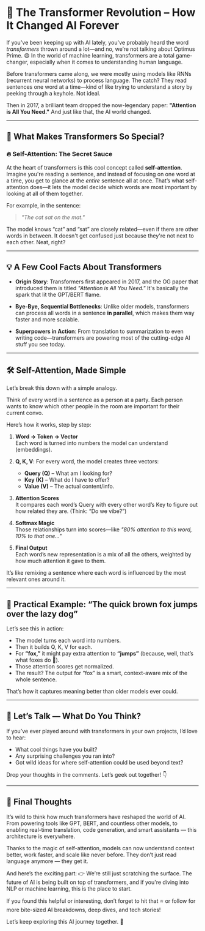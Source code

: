 # 🚀 The Transformer Revolution – How It Changed AI Forever

If you've been keeping up with AI lately, you've probably heard the word *transformers* thrown around a lot—and no, we’re not talking about Optimus Prime. 😄 In the world of machine learning, transformers are a total game-changer, especially when it comes to understanding human language.

Before transformers came along, we were mostly using models like RNNs (recurrent neural networks) to process language. The catch? They read sentences one word at a time—kind of like trying to understand a story by peeking through a keyhole. Not ideal.

Then in 2017, a brilliant team dropped the now-legendary paper: **"Attention is All You Need."** And just like that, the AI world changed.

---

## 🧠 What Makes Transformers So Special?

### 🔥 Self-Attention: The Secret Sauce

At the heart of transformers is this cool concept called **self-attention**. Imagine you're reading a sentence, and instead of focusing on one word at a time, you get to glance at the *entire* sentence all at once. That’s what self-attention does—it lets the model decide which words are most important by looking at all of them together.

For example, in the sentence:

> *"The cat sat on the mat."*

The model knows “cat” and “sat” are closely related—even if there are other words in between. It doesn't get confused just because they're not next to each other. Neat, right?

---

## 💡 A Few Cool Facts About Transformers

- **Origin Story**: Transformers first appeared in 2017, and the OG paper that introduced them is titled *"Attention is All You Need."* It's basically the spark that lit the GPT/BERT flame.

- **Bye-Bye, Sequential Bottlenecks**: Unlike older models, transformers can process all words in a sentence **in parallel**, which makes them way faster and more scalable.

- **Superpowers in Action**: From translation to summarization to even writing code—transformers are powering most of the cutting-edge AI stuff you see today.

---

## 🛠️ Self-Attention, Made Simple

Let’s break this down with a simple analogy.

Think of every word in a sentence as a person at a party. Each person wants to know which other people in the room are important for their current convo.

Here’s how it works, step by step:

1. **Word → Token → Vector**  
   Each word is turned into numbers the model can understand (embeddings).

2. **Q, K, V**: For every word, the model creates three vectors:  
   - **Query (Q)** – What am I looking for?  
   - **Key (K)** – What do I have to offer?  
   - **Value (V)** – The actual content/info.  

3. **Attention Scores**  
   It compares each word’s Query with every other word’s Key to figure out how related they are. (Think: “Do we vibe?”)

4. **Softmax Magic**  
   Those relationships turn into scores—like *"80% attention to this word, 10% to that one..."*

5. **Final Output**  
   Each word’s new representation is a mix of all the others, weighted by how much attention it gave to them.

It’s like remixing a sentence where each word is influenced by the most relevant ones around it.

---

## 🐶 Practical Example: “The quick brown fox jumps over the lazy dog”

Let’s see this in action:

- The model turns each word into numbers.
- Then it builds Q, K, V for each.
- For **“fox,”** it might pay extra attention to **“jumps”** (because, well, that’s what foxes do 🦊).
- Those attention scores get normalized.
- The result? The output for “fox” is a smart, context-aware mix of the whole sentence.

That’s how it captures meaning better than older models ever could.

---

## 🤔 Let’s Talk — What Do You Think?

If you’ve ever played around with transformers in your own projects, I’d love to hear:

- What cool things have you built?  
- Any surprising challenges you ran into?  
- Got wild ideas for where self-attention could be used beyond text?

Drop your thoughts in the comments. Let’s geek out together! 👇

---

## 🎯 Final Thoughts
It’s wild to think how much transformers have reshaped the world of AI. From powering tools like GPT, BERT, and countless other models, to enabling real-time translation, code generation, and smart assistants — this architecture is everywhere.

Thanks to the magic of self-attention, models can now understand context better, work faster, and scale like never before. They don’t just read language anymore — they get it.

And here’s the exciting part:
👉 We’re still just scratching the surface. The future of AI is being built on top of transformers, and if you're diving into NLP or machine learning, this is the place to start.

If you found this helpful or interesting, don’t forget to hit that ⭐️ or follow for more bite-sized AI breakdowns, deep dives, and tech stories!

Let’s keep exploring this AI journey together. 🚀

